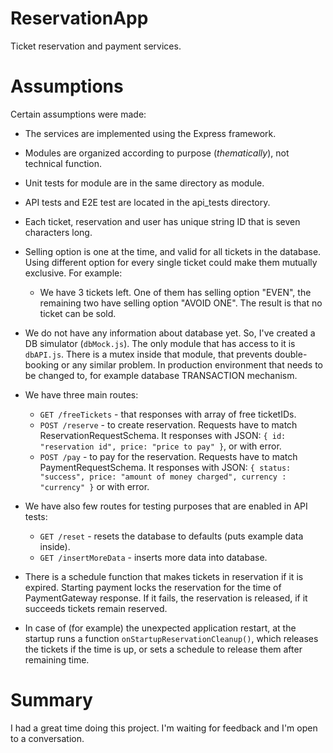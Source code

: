 # ReservationApp

Ticket reservation and payment services.

# Assumptions

Certain assumptions were made:

- The services are implemented using the Express framework.

- Modules are organized according to purpose (*thematically*), not technical function.

- Unit tests for module are in the same directory as module.

- API tests and E2E test are located in the api_tests directory.

- Each ticket, reservation and user has unique string ID that is seven characters long.

- Selling option is one at the time, and valid for all tickets in the database. Using different option for every single ticket could make them mutually exclusive. For example:
    * We have 3 tickets left. One of them has selling option "EVEN", the remaining two have selling option "AVOID ONE". The result is that no ticket can be sold.

- We do not have any information about database yet. So, I've created a DB simulator (`dbMock.js`). The only module that has access to it is `dbAPI.js`. There is a mutex inside that module, that prevents double-booking or any similar problem. In production environment that needs to be changed to, for example database TRANSACTION mechanism.

- We have three main routes: 
    * `GET /freeTickets` - that responses with array of free ticketIDs.
    * `POST /reserve` - to create reservation. Requests have to match ReservationRequestSchema. It responses with JSON: `{ id: "reservation id", price: "price to pay" }`, or with error.
    * `POST /pay` - to pay for the reservation. Requests have to match PaymentRequestSchema. It responses with JSON: `{ status: "success", price: "amount of money charged", currency : "currency" }` or with error.

- We have also few routes for testing purposes that are enabled in API tests:
    * `GET /reset` - resets the database to defaults (puts example data inside).
    * `GET /insertMoreData` - inserts more data into database.

- There is a schedule function that makes tickets in reservation if it is expired. Starting payment locks the reservation for the time of PaymentGateway response. If it fails, the reservation is released, if it succeeds tickets remain reserved.

- In case of (for example) the unexpected application restart, at the startup runs a function `onStartupReservationCleanup()`, which releases the tickets if the time is up, or sets a schedule to release them after remaining time.

# Summary
I had a great time doing this project. I'm waiting for feedback and I'm open to a conversation.